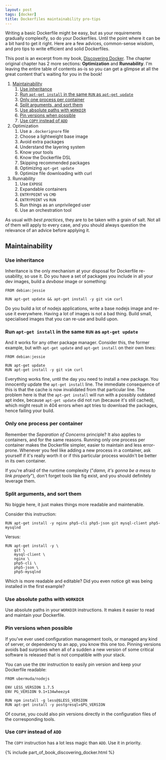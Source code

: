 ```yaml
---
layout: post
tags: [docker]
title: Dockerfiles maintainability pro-tips
---
```


Writing a basic Dockerfile might be easy, but as your requirements gradually complexify, so do your Dockerfiles. Until the point where it can be a bit hard to get it right. Here are a few advices, common-sense wisdom, and pro tips to write efficient and solid Dockerfiles.

This post is an excerpt from my book, [Discovering Docker](http://discoveringdocker.com/). The chapter original chapter has 2 more sections: **Optimization** and **Runnability**. I'm leaving the entire table of contents as-is so you can get a glimpse at all the great content that's waiting for you in the book!

1. [Maintainability](#maintainability)
    1. [Use inheritance](#use-inheritance)
    2. [Run `apt-get install` in the same `RUN` as `apt-get update`](#run__in_the_same__as_)
    2. [Only one process per container](#only-one-process-per-container)
    3. [Split arguments, and sort them](#split-arguments-and-sort-them)
    4. [Use absolute paths with `WORKDIR`](#use_absolute_paths_with_)
    5. [Pin versions when possible](#pin-versions-when-possible)
    6. [Use `COPY` instead of `ADD`](#use__instead_of_)
2. Optimization
    1. Use a `.dockerignore` file
    2. Choose a lightweight base image
    3. Avoid extra packages
    4. Understand the layering system
    5. Know your tools
    6. Know the Dockerfile DSL
    7. Skipping recommended packages
    8. Optimizing `apt-get update`
    9. Optimize file downloading with curl
3. Runnability
    1. Use `EXPOSE`
    2. Expandable containers
    3. `ENTRYPOINT` vs `CMD`
    4. `ENTRYPOINT` vs `RUN`
    5. Run things as an unprivileged user
    6. Use an orchestration tool

As usual with *best practices*, they are to be taken with a grain of salt. Not all of them will apply to every case, and you should always question the relevance of an advice before applying it.

## Maintainability

### Use inheritance

Inheritance is the only mechanism at your disposal for Dockerfile re-usability, so use it. Do you have a set of packages you include in all your dev images, build a *devbase* image or something:

    FROM debian:jessie

    RUN apt-get update && apt-get install -y git vim curl

Do you build a lot of nodejs applications, write a base nodejs image and re-use it everywhere. Having a lot of images is not a bad thing. Build small, specialised images that you can re-use and build upon.

### Run `apt-get install` in the same `RUN` as `apt-get update`

And it works for any other package manager. Consider this, the former example, but with `apt-get update` and `apt-get install` on their own lines:

    FROM debian:jessie

    RUN apt-get update
    RUN apt-get install -y git vim curl

Everything works fine, until the day you need to install a new package. You innocently update the `apt-get install` line. The immediate consequence of this is that the cache is now invalidated from that particular line. The problem here is that the `apt-get install` will run with a possibly outdated apt index, because `apt-get update` did not run (because it's still cached), which might result in 404 errors when apt tries to download the packages, hence failing your build.

### Only one process per container

Remember the *Separation of Concerns* principle? It also applies to containers, and for the same reasons. Running only one process per container makes the Dockerfile simpler, easier to maintain and less error-prone. Whenever you feel like adding a new process in a container, ask yourself if it's really worth it or if this particular process wouldn't be better in its own container.

If you're afraid of the runtime complexity ("*damn, it's gonna be a mess to link properly*"), don't forget tools like fig exist, and you should definitely leverage them.

### Split arguments, and sort them

No biggie here, it just makes things more readable and maintenable.

Consider this instruction:

    RUN apt-get install -y nginx php5-cli php5-json git mysql-client php5-mysqlnd

Versus:

    RUN apt-get install -y \
        git \
        mysql-client \
        nginx \
        php5-cli \
        php5-json \
        php5-mysqlnd

Which is more readable and editable? Did you even notice git was being installed in the first example?

### Use absolute paths with `WORKDIR`

Use absolute paths in your `WORKDIR` instructions. It makes it easier to read and maintain your Dockerfile.

### Pin versions when possible

If you've ever used configuration management tools, or managed any kind of server, or dependency to an app, you know this one too. Pinning versions avoids bad surprises when all of a sudden a new version of some critical software is released that is not compatible with your stack.

You can use the `ENV` instruction to easily pin version and keep your Dockerfile readable:

    FROM ubermuda/nodejs

    ENV LESS_VERSION 1.7.5
    ENV PG_VERSION 9.1+134wheezy4

    RUN npm install -g less@$LESS_VERSION
    RUN apt-get install -y postgresql=$PG_VERSION

Of course, you could also pin versions directly in the configuration files of the corresponding tools.

### Use `COPY` instead of `ADD`

The `COPY` instruction has a lot less magic than `ADD`. Use it in priority.

{% include part_of_book_discovering_docker.html %}